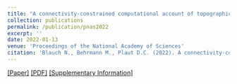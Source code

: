 ```yaml
---
title: "A connectivity-constrained computational account of topographic organization in primate high-level visual cortex"
collection: publications
permalink: /publication/pnas2022
excerpt: ''
date: 2022-01-13
venue: 'Proceedings of the National Academy of Sciences'
citation: 'Blauch N., Behrmann M., Plaut D.C. (2022). A connectivity-constrained computational account of topographic organization in high-level visual cortex. Proceedings of the National Academy of Sciences, 119 (3).'
---
```


[[Paper]](https://www.pnas.org/content/119/3/e2112566119)
[[PDF]](https://nblauch.github.io/files/BlauchBehrmannPlaut22PNAS.ConnConstrCompAccTopoOrgHiLevVisCort.pdf)
[[Supplementary Information]](https://nblauch/github.io/files/BlauchBehrmannPlaut22PNAS_SI.pdf)